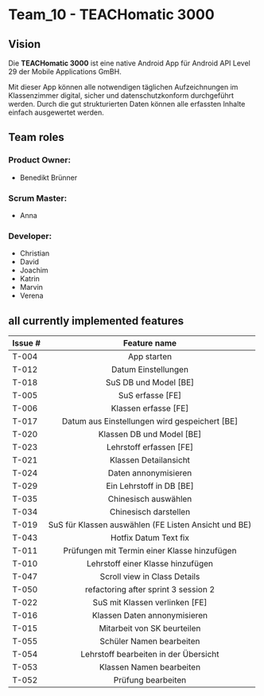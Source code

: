 # Team_10 - TEACHomatic 3000

## Vision

Die **TEACHomatic 3000** ist eine native Android App für Android API Level 29 der Mobile Applications GmBH.

Mit dieser App können alle notwendigen täglichen Aufzeichnungen im Klassenzimmer digital,
sicher und datenschutzkonform durchgeführt werden. Durch die gut strukturierten Daten können
alle erfassten Inhalte einfach ausgewertet werden.


## Team roles

### Product Owner:
- Benedikt Brünner

### Scrum Master:
- Anna

### Developer:
- Christian
- David
- Joachim
- Katrin
- Marvin
- Verena

## all currently implemented features
| Issue #| Feature name 
| :---   | :---:  
| T-004  | App starten
| T-012  | Datum Einstellungen
| T-018  | SuS DB und Model [BE]
| T-005  | SuS erfasse [FE]
| T-006  | Klassen erfasse [FE]
| T-017  | Datum aus Einstellungen wird gespeichert [BE]
| T-020  | Klassen DB und Model [BE]
| T-023  | Lehrstoff erfassen [FE]
| T-021  | Klassen Detailansicht
| T-024  | Daten annonymisieren
| T-029  | Ein Lehrstoff in DB [BE]
| T-035  | Chinesisch auswählen
| T-034  | Chinesisch darstellen
| T-019  | SuS für Klassen auswählen (FE Listen Ansicht und BE)
| T-043  | Hotfix Datum Text fix
| T-011  | Prüfungen mit Termin einer Klasse hinzufügen
| T-010  | Lehrstoff einer Klasse hinzufügen
| T-047  | Scroll view in Class Details
| T-050  | refactoring after sprint 3 session 2
| T-022  | SuS mit Klassen verlinken [FE]
| T-016  | Klassen Daten annonymisieren
| T-015  | Mitarbeit von SK beurteilen
| T-055  | Schüler Namen bearbeiten
| T-054  | Lehrstoff bearbeiten in der Übersicht
| T-053  | Klassen Namen bearbeiten
| T-052  | Prüfung bearbeiten
